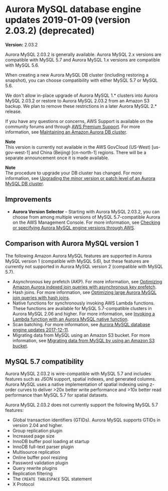# Aurora MySQL database engine updates 2019\-01\-09 \(version 2\.03\.2\) \(deprecated\)<a name="AuroraMySQL.Updates.2032"></a>

**Version:** 2\.03\.2

Aurora MySQL 2\.03\.2 is generally available\. Aurora MySQL 2\.x versions are compatible with MySQL 5\.7 and Aurora MySQL 1\.x versions are compatible with MySQL 5\.6\.

When creating a new Aurora MySQL DB cluster \(including restoring a snapshot\), you can choose compatibility with either MySQL 5\.7 or MySQL 5\.6\.

We don't allow in\-place upgrade of Aurora MySQL 1\.\* clusters into Aurora MySQL 2\.03\.2 or restore to Aurora MySQL 2\.03\.2 from an Amazon S3 backup\. We plan to remove these restrictions in a later Aurora MySQL 2\.\* release\.

If you have any questions or concerns, AWS Support is available on the community forums and through [AWS Premium Support](http://aws.amazon.com/support)\. For more information, see [Maintaining an Amazon Aurora DB cluster](USER_UpgradeDBInstance.Maintenance.md)\.

**Note**  
 This version is currently not available in the AWS GovCloud \(US\-West\) \[us\-gov\-west\-1\] and China \(Beijing\) \[cn\-north\-1\] regions\. There will be a separate announcement once it is made available\. 

**Note**  
The procedure to upgrade your DB cluster has changed\. For more information, see [Upgrading the minor version or patch level of an Aurora MySQL DB cluster](AuroraMySQL.Updates.Patching.md)\.

## Improvements<a name="AuroraMySQL.Updates.2032.Improvements"></a>
+  **Aurora Version Selector** – Starting with Aurora MySQL 2\.03\.2, you can choose from among multiple versions of MySQL 5\.7\-compatible Aurora on the AWS Management Console\. For more information, see [Checking or specifying Aurora MySQL engine versions through AWS](AuroraMySQL.Updates.Versions.md#AuroraMySQL.Updates.EngineVersions)\. 

## Comparison with Aurora MySQL version 1<a name="AuroraMySQL.Updates.2032.Compare56"></a>

The following Amazon Aurora MySQL features are supported in Aurora MySQL version 1 \(compatible with MySQL 5\.6\), but these features are currently not supported in Aurora MySQL version 2 \(compatible with MySQL 5\.7\)\.
+ Asynchronous key prefetch \(AKP\)\. For more information, see [Optimizing Amazon Aurora indexed join queries with asynchronous key prefetch](AuroraMySQL.BestPractices.md#Aurora.BestPractices.AKP)\.
+ Hash joins\. For more information, see [Optimizing large Aurora MySQL join queries with hash joins](AuroraMySQL.BestPractices.md#Aurora.BestPractices.HashJoin)\.
+ Native functions for synchronously invoking AWS Lambda functions\. These functions are available for MySQL 5\.7\-compatible clusters in Aurora MySQL 2\.06 and higher\. For more information, see [Invoking a Lambda function with an Aurora MySQL native function](AuroraMySQL.Integrating.Lambda.md#AuroraMySQL.Integrating.NativeLambda)\.
+ Scan batching\. For more information, see [Aurora MySQL database engine updates 2017\-12\-11](AuroraMySQL.Updates.20171211.md)\.
+ Migrating data from MySQL using an Amazon S3 bucket\. For more information, see [Migrating data from MySQL by using an Amazon S3 bucket](AuroraMySQL.Migrating.ExtMySQL.md#AuroraMySQL.Migrating.ExtMySQL.S3)\.

## MySQL 5\.7 compatibility<a name="AuroraMySQL.Updates.2032.Compatibility"></a>

Aurora MySQL 2\.03\.2 is wire\-compatible with MySQL 5\.7 and includes features such as JSON support, spatial indexes, and generated columns\. Aurora MySQL uses a native implementation of spatial indexing using z\-order curves to deliver >20x better write performance and >10x better read performance than MySQL 5\.7 for spatial datasets\.

Aurora MySQL 2\.03\.2 does not currently support the following MySQL 5\.7 features:
+ Global transaction identifiers \(GTIDs\)\. Aurora MySQL supports GTIDs in version 2\.04 and higher\.
+ Group replication plugin
+ Increased page size
+ InnoDB buffer pool loading at startup
+ InnoDB full\-text parser plugin
+ Multisource replication
+ Online buffer pool resizing
+ Password validation plugin
+ Query rewrite plugins
+ Replication filtering
+ The `CREATE TABLESPACE` SQL statement
+ X Protocol